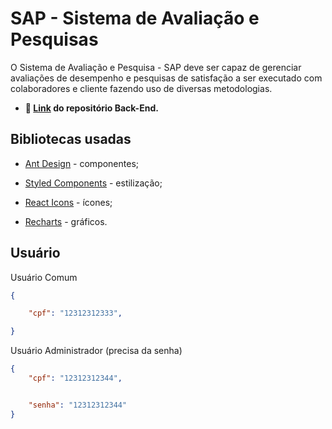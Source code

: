 # SAP -  Sistema de Avaliação e Pesquisas

O Sistema de Avaliação e Pesquisa - SAP deve ser capaz de gerenciar avaliações de desempenho e pesquisas de satisfação a ser executado com colaboradores e cliente fazendo uso de diversas metodologias.

- <strong> &#x1F517; [Link](https://github.com/larissacard/Sistema-de-Autoavaliacao-BackEnd) do repositório Back-End. </strong>

## Bibliotecas usadas

- [Ant Design](https://ant.design) - componentes;

- [Styled Components](https://styled-components.com) - estilização;

- [React Icons](https://react-icons.github.io/react-icons/) - ícones;

- [Recharts](https://recharts.org/en-US/) - gráficos.

## Usuário

Usuário Comum
```json
{

	"cpf": "12312312333",

}
```

Usuário Administrador (precisa da senha)
```json
{
	"cpf": "12312312344",


	"senha": "12312312344"
}
```
